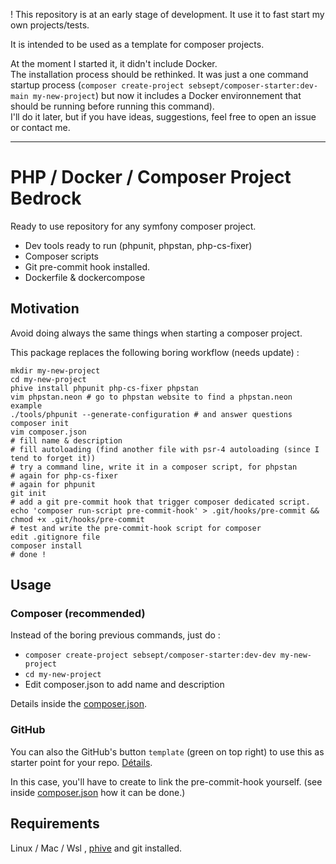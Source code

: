 ! This repository is at an early stage of development.
It use it to fast start my own projects/tests.

It is intended to be used as a template for composer projects.

At the moment I started it, it didn't include Docker.  
The installation process should be rethinked.
It was just a one command startup process (`composer create-project sebsept/composer-starter:dev-main my-new-project`) but now it includes a Docker environnement that should be running before running this command).  
I'll do it later, but if you have ideas, suggestions, feel free to open an issue or contact me.

---

# PHP / Docker / Composer Project Bedrock

Ready to use repository for any symfony composer project.

- Dev tools ready to run (phpunit, phpstan, php-cs-fixer)
- Composer scripts
- Git pre-commit hook installed.
- Dockerfile & dockercompose

## Motivation

Avoid doing always the same things when starting a composer project.

This package replaces the following boring workflow (needs update) :

```shell
mkdir my-new-project
cd my-new-project
phive install phpunit php-cs-fixer phpstan
vim phpstan.neon # go to phpstan website to find a phpstan.neon example
./tools/phpunit --generate-configuration # and answer questions
composer init
vim composer.json 
# fill name & description
# fill autoloading (find another file with psr-4 autoloading (since I tend to forget it))
# try a command line, write it in a composer script, for phpstan
# again for php-cs-fixer
# again for phpunit
git init
# add a git pre-commit hook that trigger composer dedicated script.
echo 'composer run-script pre-commit-hook' > .git/hooks/pre-commit && chmod +x .git/hooks/pre-commit
# test and write the pre-commit-hook script for composer
edit .gitignore file
composer install
# done !
```

## Usage 

### Composer (recommended)

Instead of the boring previous commands, just do :

- `composer create-project sebsept/composer-starter:dev-dev my-new-project`
- `cd my-new-project`
- Edit composer.json to add name and description

Details inside the [composer.json](composer.json).

### GitHub

You can also the GitHub's button `template` (green on top right) to use this as starter point for your repo. [Détails](https://docs.github.com/en/repositories/creating-and-managing-repositories/creating-a-repository-from-a-template).

In this case, you'll have to create to link the pre-commit-hook yourself. (see inside [composer.json](composer.json) how it can be done.)

## Requirements

Linux / Mac / Wsl , [phive](https://phar.io/) and git installed.
